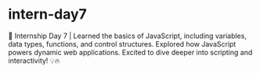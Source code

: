 # intern-day7
🚀 Internship Day 7 | Learned the basics of JavaScript, including variables, data types, functions, and control structures. Explored how JavaScript powers dynamic web applications. Excited to dive deeper into scripting and interactivity! 💡🔥
